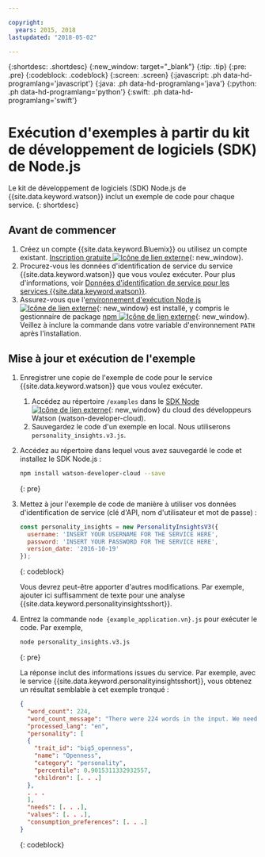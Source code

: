 ```yaml
---

copyright:
  years: 2015, 2018
lastupdated: "2018-05-02"

---
```


{:shortdesc: .shortdesc}
{:new_window: target="_blank"}
{:tip: .tip}
{:pre: .pre}
{:codeblock: .codeblock}
{:screen: .screen}
{:javascript: .ph data-hd-programlang='javascript'}
{:java: .ph data-hd-programlang='java'}
{:python: .ph data-hd-programlang='python'}
{:swift: .ph data-hd-programlang='swift'}

# Exécution d'exemples à partir du kit de développement de logiciels (SDK) de Node.js

Le kit de développement de logiciels (SDK) Node.js de {{site.data.keyword.watson}} inclut un exemple de code pour chaque service.
{: shortdesc}

## Avant de commencer

1.  Créez un compte {{site.data.keyword.Bluemix}} ou utilisez un compte existant. [Inscription gratuite ![Icône de lien externe](../../icons/launch-glyph.svg "Icône de lien externe")](https://console.{DomainName}/registration/?target=/catalog/%3fcategory=watson){: new_window}.
1.  Procurez-vous les données d'identification de service du service {{site.data.keyword.watson}} que vous voulez exécuter. Pour plus d'informations, voir [Données d'identification de service pour les services {{site.data.keyword.watson}}](/docs/services/watson/getting-started-credentials.html#getting-credentials-manually).
1.  Assurez-vous que l'[environnement d'exécution Node.js ![Icône de lien externe](../../icons/launch-glyph.svg "Icône de lien externe")](https://nodejs.org/#download){: new_window} est installé, y compris le gestionnaire de package [npm ![Icône de lien externe](../../icons/launch-glyph.svg "Icône de lien externe")](https://www.npmjs.com/){: new_window}. Veillez à inclure la commande dans votre variable d'environnement `PATH` après l'installation.

## Mise à jour et exécution de l'exemple

1.  Enregistrer une copie de l'exemple de code pour le service {{site.data.keyword.watson}} que vous voulez exécuter.
    1.  Accédez au répertoire `/examples` dans le [SDK Node ![Icône de lien externe](../../icons/launch-glyph.svg "Icône de lien externe")](https://github.com/watson-developer-cloud/node-sdk/tree/master/examples){: new_window} du cloud des développeurs Watson (watson-developer-cloud).
    1.  Sauvegardez le code d'un exemple en local. Nous utiliserons `personality_insights.v3.js`.
1.  Accédez au répertoire dans lequel vous avez sauvegardé le code et installez le SDK Node.js :

    ```bash
    npm install watson-developer-cloud --save
    ```
    {: pre}

1.  Mettez à jour l'exemple de code de manière à utiliser vos données d'identification de service (clé d'API, nom d'utilisateur et mot de passe) :

    ```javascript
    const personality_insights = new PersonalityInsightsV3({
      username: 'INSERT YOUR USERNAME FOR THE SERVICE HERE',
      password: 'INSERT YOUR PASSWORD FOR THE SERVICE HERE',
      version_date: '2016-10-19'
    });
    ```
    {: codeblock}

    Vous devrez peut-être apporter d'autres modifications. Par exemple, ajouter ici suffisamment de texte pour une analyse {{site.data.keyword.personalityinsightsshort}}.

1.  Entrez la commande `node {example_application.vn}.js` pour exécuter le code. Par exemple,

    ```bash
    node personality_insights.v3.js
    ```
    {: pre}

    La réponse inclut des informations issues du service. Par exemple, avec le service {{site.data.keyword.personalityinsightsshort}}, vous obtenez un résultat semblable à cet exemple tronqué :

    ```json
    {
      "word_count": 224,
      "word_count_message": "There were 224 words in the input. We need a minimum of 600, preferably 1,200 or more, to compute statistically significant estimates",
      "processed_lang": "en",
      "personality": [
      {
        "trait_id": "big5_openness",
        "name": "Openness",
        "category": "personality",
        "percentile": 0.9015311332932557,
        "children": [. . .]
      },
      . . .
      ],
      "needs": [. . .],
      "values": [. . .],
      "consumption_preferences": [. . .]
    }
    ```
    {: codeblock}
